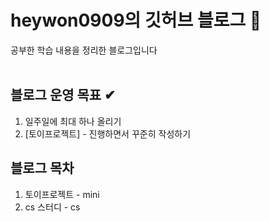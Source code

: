 # heywon0909의 깃허브 블로그 🙆‍

공부한 학습 내용을 정리한 블로그입니다 
<br>
<br>

## 블로그 운영 목표 ✔
1. 일주일에 최대 하나 올리기
2. [토이프로젝트] - 진행하면서 꾸준히 작성하기 


## 블로그 목차
1. 토이프로젝트 - mini
2. cs 스터디 - cs 


